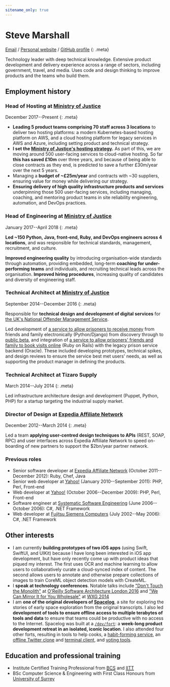 ```yaml
---
sitename_only: true
---
```

# Steve Marshall

[Email](mailto:cv@nascentguruism.com)<span> / </span>
[Personal website](http://stevemarshall.com/)<span> / </span>
[GitHub profile](http://github.com/SteveMarshall)
{: .meta}

Technology leader with deep technical knowledge. Extensive product
development and delivery experience across a range of
sectors, including government, travel, and media. Uses code and design
thinking to improve products and the teams who build them.

## Employment history

### Head of Hosting at [Ministry of Justice](https://www.gov.uk/government/organisations/ministry-of-justice)

<span><time datetime="2017-12-01">December 2017</time>--Present</span>
{: .meta}

- **Leading 5 product teams comprising 70 staff across 3 locations** to
  deliver two hosting platforms: a modern Kubernetes-based hosting
  platform on AWS, and a cloud hosting platform for legacy services in
  AWS and Azure, including setting product and technical strategy.
- **I set the [Ministry of Justice's hosting
  strategy](https://mojdigital.blog.gov.uk/2018/10/15/how-were-making-our-hosting-simpler-more-cost-effective-and-more-modern/).**
  As part of this, we are moving around 500 user-facing services to
  cloud-native hosting. So far **this has saved £10m** over three years,
  and because of being able to close contracts as they end, is predicted to
  save a further £30m/year over the next 5 years.
- Managing a **budget of ~£25m/year** and contracts with ~30 suppliers,
  ensuring value for money while delivering our strategy.
- **Ensuring delivery of high quality infrastructure products and services**
  underpinning those 500 user-facing services, including managing,
  coaching, and mentoring product teams in site reliability engineering,
  automation, and DevOps practices.

### Head of Engineering at [Ministry of Justice](https://www.gov.uk/government/organisations/ministry-of-justice)

<span><time datetime="2017-01-01">January
2017</time>--<time datetime="2018-04-25">April 2018</time></span>
{: .meta}

**Led ~150 Python, Java, front-end, Ruby, and DevOps engineers
across 4 locations**, and was responsible for technical standards,
management, recruitment, and culture.

**Improved engineering quality** by introducing organisation-wide
standards through automation, providing embedded, long-term **coaching
for under-performing teams** and individuals, and recruiting technical
leads across the organisation. **Improved hiring procedures**,
increasing quality of candidates and diversity of engineering staff.

### Technical Architect at [Ministry of Justice](https://www.gov.uk/government/organisations/ministry-of-justice)

<span><time datetime="2014-09-29">September
2014</time>--<time datetime="2016-12-31">December 2016</time></span>
{: .meta}

Responsible for **technical design and development of digital
services** for [the UK's National Offender Management
Service](https://www.gov.uk/government/organisations/national-offender-management-service).

Led development of [a service to allow prisoners to receive
money](https://www.gov.uk/send-prisoner-money) from friends and family
electronically (Python/Django) from discovery through to [public
beta](https://www.gov.uk/service-manual/agile-delivery/how-the-beta-phase-works),
and integration of [a service to allow prisoners' friends and family to
book visits online](https://www.gov.uk/prison-visits) (Ruby on Rails)
with the legacy prison service backend (Oracle). These included
developing prototypes, technical spikes, and design reviews to ensure
the service best met users' needs, as well as supporting the product
manager in defining the products.

### Technical Architect at Tizaro Supply

<span><time datetime="2014-03-31">March
2014</time>--<time datetime="2014-06-30">July 2014</time></span>
{: .meta}

Led infrastructure architecture design and development (Puppet, Python,
PHP) for a startup targeting the industrial supply market.

### Director of Design at [Expedia Affiliate Network](http://expediaaffiliate.com/)

<span><time datetime="2012-12-07">December
2012</time>--<time datetime="2014-03-14">March 2014</time></span>
{: .meta}

Led a team **applying user-centred design techniques to APIs** (REST, SOAP,
RPC) and user interfaces across Expedia Affiliate Network to speed
on-boarding of new partners to support the $2bn/year partner
network.

<div markdown="1" style="page-break-inside: avoid;">

### Previous roles

- Senior software developer at [Expedia Affiliate Network](http://expediaaffiliate.com/) (<time datetime="2011-10-17">October
2011</time>--<time datetime="2012-12-07">December 2012</time>): Ruby, Chef, Java
- Senior web developer at [Yahoo!](http://yahoo.com/) (<time datetime="2010-01-01">January
2010</time>--<time datetime="2011-09-21">September 2011</time>): PHP, Perl, Front-end
- Web developer at [Yahoo!](http://yahoo.com/) (<time datetime="2006-10-30">October
2006</time>--<time datetime="2009-12-31">December 2009</time>): PHP, Perl, Front-end
- Software engineer at [Systematic Software Engineering](http://www.systematic.com/) (<time datetime="2006-06-05">June 2006</time>--<time
datetime="2006-10-23">October 2006</time>): C#, .NET Framework
- Web developer at [Fujitsu Siemens Computers](http://en.wikipedia.org/wiki/Fujitsu_Siemens_Computers) (<time datetime="2002-07-15">July 2002</time>--<time
datetime="2006-05-26">May 2006</time>): C#, .NET Framework

</div>

## Other interests

- I am currently **building prototypes of two iOS apps** (using Swift,
  SwiftUI, and UIKit) because I have long been interested in iOS app
  development, but have only recently come up with product ideas that
  piqued my interest. The first uses OCR and machine learning to allow
  users to collaboratively curate a cloud-synced index of content.
  The second allows users to annotate and otherwise prepare collections
  of images to train CoreML object detection models with CreateML.
- I **speak at technology conferences**. Notable
  talks include ["Don't Touch the
  Monolith"](https://www.youtube.com/watch?v=47vCm9FA1Lg) at [O'Reilly
  Software Architecture London
  2016](https://conferences.oreilly.com/software-architecture) and ["We
  Can Mirror It for You Wholesale"](https://vimeo.com/108353428) at
  [WXG 2014](https://wxg.co.uk)
- I am **one of the original developers of [Spacelog](http://spacelog.org/)**,
  a site for exploring the stories of early space exploration from the
  original transcripts. I also led **development
  of tools to ensure offline access to multiple terabytes of tools and
  data** to ensure that teams could be productive
  with no access to the Internet. Spacelog was built at a
  [`/dev/fort`](http://devfort.com/): a **week-long product development
  retreat in an isolated, iconic location**. I also attended four other
  forts, resulting in tools to help cooks, a
  [habit-forming service](https://github.com/devfort/behabitual-static),
  an [offline Twitter clone](https://github.com/devfort/bugle) and
  [terminal client](https://github.com/devfort/conch), and
  [voting tools](https://github.com/devfort/turnout-election-schemes).

## Education and professional training

- Institute Certified Training Professional from [<abbr title="British Computer Society">BCS</abbr>](http://bcs.org/) and [<abbr title="Institute for IT Trainers">IITT</abbr>](http://iitt.org.uk)
- BSc Computer Science & Engineering with First Class Honours from [University of Surrey](http://surrey.ac.uk/)
